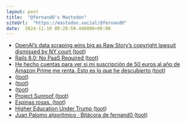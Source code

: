 ```yaml
---
layout: post
title:  "@fernand0's Mastodon"
siteUrl:  "https://mastodon.social/@fernand0"
date:  2024-11-19 09:28:59.440000+00:00
---
```

*  [OpenAI’s data scraping wins big as Raw Story’s copyright lawsuit dismissed by NY court ](https://venturebeat.com/ai/openais-data-scraping-wins-big-as-raw-storys-copyright-lawsuit-dismissed-by-ny-court) ([toot](https://mastodon.social/@fernand0/113508911640689794))
*  [Rails 8.0: No PaaS Required ](https://rubyonrails.org/2024/11/7/rails-8-no-paas-require) ([toot](https://mastodon.social/@fernand0/113507938673611444))
*  [He hecho cuentas para ver si mi suscripción de 50 euros al año de Amazon Prime me renta. Esto es lo que he descubierto ](https://www.genbeta.com/a-fondo/he-hecho-cuentas-para-ver-mi-suscripcion-50-euros-al-ano-amazon-prime-me-renta-esto-que-he-descubiert) ([toot](https://mastodon.social/@fernand0/113507166347318051))
*  [ ](https://masto.es/@aperalesf) ([toot](https://mastodon.social/@fernand0/113506523706638739))
*  [ ](https://masto.es/@aperalesf) ([toot](https://mastodon.social/@fernand0/113505558400004644))
*  [ ](https://mastodon.social/users/fernand0/statuses/113505553777383671/activity) ([toot](https://mastodon.social/users/fernand0/statuses/113505553777383671/activity))
*  [Project Sunroof ](https://sunroof.withgoogle.com) ([toot](https://mastodon.social/@fernand0/113505424076554030))
*  [Espinas rosas. ](https://avecesunafoto.wordpress.com/2024/11/18/espinas-rosas-2) ([toot](https://mastodon.social/@fernand0/113505283806736784))
*  [Higher Education Under Trump ](https://blog.computationalcomplexity.org/2024/11/higher-education-under-trump.htm) ([toot](https://mastodon.social/@fernand0/113505082413598822))
*  [Juan Palomo algorítmico · Bitácora de fernand0 ](http://blog.elmundoesimperfecto.com/2024/11/18/ia-industria-musical) ([toot](https://mastodon.social/@fernand0/113504922763091849))
